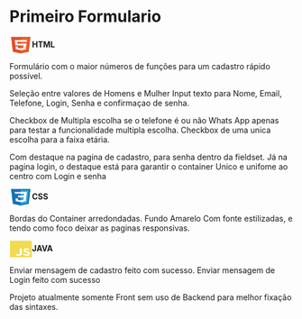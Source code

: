 <h1>Primeiro Formulario</h1>

 

<img align="center" alt="HTML" height="30" width="40" src="https://raw.githubusercontent.com/devicons/devicon/master/icons/html5/html5-original.svg"><B>HTML</B>
<P>

Formulário com o maior números de funções para um cadastro rápido possível. 

Seleção entre valores de Homens e Mulher
Input texto para Nome, Email, Telefone, Login, Senha e confirmaçao de senha.

Checkbox de Multipla escolha se o telefone é ou não Whats App apenas para testar a funcionalidade multipla escolha. 
Checkbox de uma unica escolha para a faixa etária.

Com destaque na pagina de cadastro, para senha dentro da fieldset. 
Já na pagina login, o destaque está para garantir o container Unico e unifome ao centro com Login e senha
</P>

<img align="center" alt="CSS" height="30" width="40" src="https://raw.githubusercontent.com/devicons/devicon/master/icons/css3/css3-original.svg"><B>CSS</B>

<P>
Bordas do Container arredondadas. 
Fundo Amarelo 
Com fonte estilizadas, 
e tendo como foco deixar as paginas responsivas. 
</P>

<img align="center" alt="Js" height="30" width="40" src="https://raw.githubusercontent.com/devicons/devicon/master/icons/javascript/javascript-plain.svg"><B>JAVA</b>

<P>
Enviar mensagem de cadastro feito com sucesso.
Enviar mensagem de Login feito com sucesso
</P>
<P>
Projeto atualmente somente Front sem uso de Backend para melhor fixação das sintaxes.
</P>
